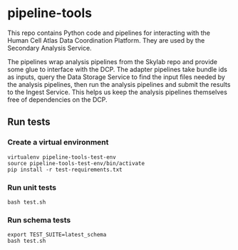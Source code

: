 # pipeline-tools

This repo contains Python code and pipelines for interacting with the Human Cell Atlas Data Coordination Platform. They are used by the Secondary Analysis Service.

The pipelines wrap analysis pipelines from the Skylab repo and provide some glue to interface with the DCP. The adapter pipelines take bundle ids as inputs, query the Data Storage Service to find the input files needed by the analysis pipelines, then run the analysis pipelines and submit the results to the Ingest Service. This helps us keep the analysis pipelines themselves free of dependencies on the DCP.

## Run tests

### Create a virtual environment

```
virtualenv pipeline-tools-test-env
source pipeline-tools-test-env/bin/activate
pip install -r test-requirements.txt
```

### Run unit tests

```
bash test.sh
```

### Run schema tests

```
export TEST_SUITE=latest_schema
bash test.sh
```
